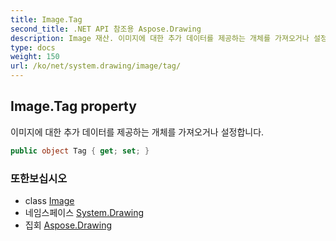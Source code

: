 ```yaml
---
title: Image.Tag
second_title: .NET API 참조용 Aspose.Drawing
description: Image 재산. 이미지에 대한 추가 데이터를 제공하는 개체를 가져오거나 설정합니다.
type: docs
weight: 150
url: /ko/net/system.drawing/image/tag/
---
```

## Image.Tag property

이미지에 대한 추가 데이터를 제공하는 개체를 가져오거나 설정합니다.

```csharp
public object Tag { get; set; }
```

### 또한보십시오

* class [Image](../)
* 네임스페이스 [System.Drawing](../../image/)
* 집회 [Aspose.Drawing](../../../)


